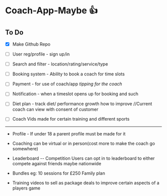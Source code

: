 # Coach-App-Maybe :+1:

To Do
------------------------
- [X] Make Github Repo

- [ ] User reg/profile - sign up/in

- [ ] Search and filter - location/rating/service/type

- [ ] Booking system - Ability to book a coach for time slots

- [ ] Payment - for use of coach/app *tipping for the coach*

- [ ] Notification - when a timeslot opens up for booking and such

- [ ] Diet plan - track diet/ performance growth how to improve //Current coach can view with consent of customer

- [ ] Coach Vids made for certain training and different sports 
------------------------

- Profile - If under 18 a parent profile must be made for it 

- Coaching can be virtual or in person(cost more to make the coach go somewhere)

- Leaderboard -- Competition
Users can opt in to leaderboard to either compete against friends maybe nationwide 

- Bundles eg: 10 sessions for £250
Family plan

- Training videos to sell as package deals to improve certain aspects of a players game
